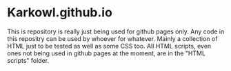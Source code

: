 # Karkowl.github.io

This is repository is really just being used for github pages only.
Any code in this repositry can be used by whoever for whatever.
Mainly a collection of HTML just to be tested as well as some CSS too.
All HTML scripts, even ones not being used in github pages at the moment, are in the "HTML scripts" folder.
